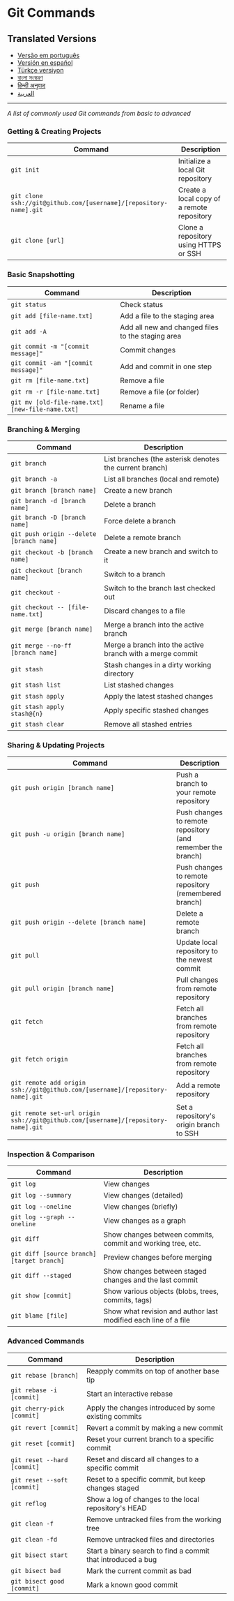 Git Commands
============

## Translated Versions
- [Versão em português](READMEpt.md)
- [Versión en español](READMEes.md)
- [Türkçe versiyon](READMEtr.md)
- [বাংলা সংস্করণ](READMEbn.md)
- [हिन्दी अनुवाद](READMEhi.md)
- [العربية](READMEar.md)

---

*A list of commonly used Git commands from basic to advanced*

### Getting & Creating Projects
| Command | Description |
| ------- | ----------- |
| `git init` | Initialize a local Git repository |
| `git clone ssh://git@github.com/[username]/[repository-name].git` | Create a local copy of a remote repository |
| `git clone [url]` | Clone a repository using HTTPS or SSH |

### Basic Snapshotting
| Command | Description |
| ------- | ----------- |
| `git status` | Check status |
| `git add [file-name.txt]` | Add a file to the staging area |
| `git add -A` | Add all new and changed files to the staging area |
| `git commit -m "[commit message]"` | Commit changes |
| `git commit -am "[commit message]"` | Add and commit in one step |
| `git rm [file-name.txt]` | Remove a file |
| `git rm -r [file-name.txt]` | Remove a file (or folder) |
| `git mv [old-file-name.txt] [new-file-name.txt]` | Rename a file |

### Branching & Merging
| Command | Description |
| ------- | ----------- |
| `git branch` | List branches (the asterisk denotes the current branch) |
| `git branch -a` | List all branches (local and remote) |
| `git branch [branch name]` | Create a new branch |
| `git branch -d [branch name]` | Delete a branch |
| `git branch -D [branch name]` | Force delete a branch |
| `git push origin --delete [branch name]` | Delete a remote branch |
| `git checkout -b [branch name]` | Create a new branch and switch to it |
| `git checkout [branch name]` | Switch to a branch |
| `git checkout -` | Switch to the branch last checked out |
| `git checkout -- [file-name.txt]` | Discard changes to a file |
| `git merge [branch name]` | Merge a branch into the active branch |
| `git merge --no-ff [branch name]` | Merge a branch into the active branch with a merge commit |
| `git stash` | Stash changes in a dirty working directory |
| `git stash list` | List stashed changes |
| `git stash apply` | Apply the latest stashed changes |
| `git stash apply stash@{n}` | Apply specific stashed changes |
| `git stash clear` | Remove all stashed entries |

### Sharing & Updating Projects
| Command | Description |
| ------- | ----------- |
| `git push origin [branch name]` | Push a branch to your remote repository |
| `git push -u origin [branch name]` | Push changes to remote repository (and remember the branch) |
| `git push` | Push changes to remote repository (remembered branch) |
| `git push origin --delete [branch name]` | Delete a remote branch |
| `git pull` | Update local repository to the newest commit |
| `git pull origin [branch name]` | Pull changes from remote repository |
| `git fetch` | Fetch all branches from remote repository |
| `git fetch origin` | Fetch all branches from remote repository |
| `git remote add origin ssh://git@github.com/[username]/[repository-name].git` | Add a remote repository |
| `git remote set-url origin ssh://git@github.com/[username]/[repository-name].git` | Set a repository's origin branch to SSH |

### Inspection & Comparison
| Command | Description |
| ------- | ----------- |
| `git log` | View changes |
| `git log --summary` | View changes (detailed) |
| `git log --oneline` | View changes (briefly) |
| `git log --graph --oneline` | View changes as a graph |
| `git diff` | Show changes between commits, commit and working tree, etc. |
| `git diff [source branch] [target branch]` | Preview changes before merging |
| `git diff --staged` | Show changes between staged changes and the last commit |
| `git show [commit]` | Show various objects (blobs, trees, commits, tags) |
| `git blame [file]` | Show what revision and author last modified each line of a file |

### Advanced Commands
| Command | Description |
| ------- | ----------- |
| `git rebase [branch]` | Reapply commits on top of another base tip |
| `git rebase -i [commit]` | Start an interactive rebase |
| `git cherry-pick [commit]` | Apply the changes introduced by some existing commits |
| `git revert [commit]` | Revert a commit by making a new commit |
| `git reset [commit]` | Reset your current branch to a specific commit |
| `git reset --hard [commit]` | Reset and discard all changes to a specific commit |
| `git reset --soft [commit]` | Reset to a specific commit, but keep changes staged |
| `git reflog` | Show a log of changes to the local repository's HEAD |
| `git clean -f` | Remove untracked files from the working tree |
| `git clean -fd` | Remove untracked files and directories |
| `git bisect start` | Start a binary search to find a commit that introduced a bug |
| `git bisect bad` | Mark the current commit as bad |
| `git bisect good [commit]` | Mark a known good commit |
